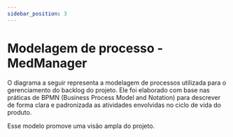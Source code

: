 ```yaml
---
sidebar_position: 3
---
```


# Modelagem de processo - MedManager

O diagrama a seguir representa a modelagem de processos utilizada para o gerenciamento do backlog do projeto. Ele foi elaborado com base nas práticas de BPMN (Business Process Model and Notation) para descrever de forma clara e padronizada as atividades envolvidas no ciclo de vida do produto.

Esse modelo promove uma visão ampla do projeto.